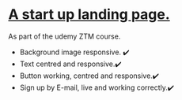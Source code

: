 <h1><ins> A start up landing page.</ins></h1>

<p>As part of the udemy ZTM course.</p>

<ul>
  <li> Background image responsive. ✔️</li>
  <li> Text centred and responsive.✔️</li>
  <li> Button working, centred and responsive.✔️</li>
  <li> Sign up by E-mail, live and working correctly.✔️</li>
  
</ul>
